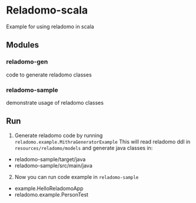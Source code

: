 # Reladomo-scala

Example for using reladomo in scala

## Modules
### reladomo-gen
code to generate reladomo classes

### reladomo-sample
demonstrate usage of reladomo classes

## Run
1. Generate reladomo code by running `reladomo.example.MithraGeneratorExample`
This will read reladomo ddl in `resources/reladomo/models` and generate java classes in:
  * reladomo-sample/target/java
  * reladomo-sample/src/main/java
  
2. Now you can run code example in `reladomo-sample`
  * example.HelloReladomoApp
  * reladomo.example.PersonTest